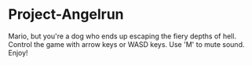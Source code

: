 # Project-Angelrun

Mario, but you're a dog who ends up escaping the fiery depths of hell. Control the game with arrow keys or WASD keys. Use 'M' to mute sound. Enjoy!
